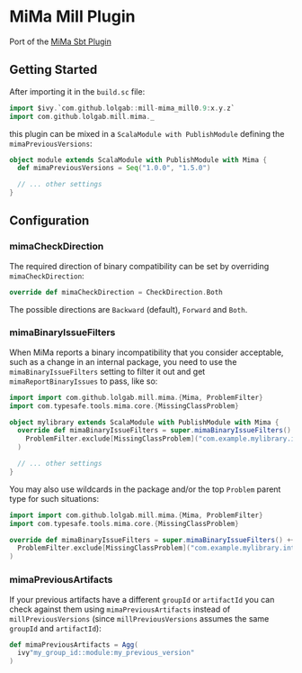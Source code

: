 # MiMa Mill Plugin

Port of the [MiMa Sbt Plugin](https://github.com/lightbend/mima)

## Getting Started

After importing it in the `build.sc` file:

```scala
import $ivy.`com.github.lolgab::mill-mima_mill0.9:x.y.z`
import com.github.lolgab.mill.mima._
```

this plugin can be mixed in a `ScalaModule with PublishModule` defining the `mimaPreviousVersions`:

```scala
object module extends ScalaModule with PublishModule with Mima {
  def mimaPreviousVersions = Seq("1.0.0", "1.5.0")

  // ... other settings
}
```

## Configuration

### mimaCheckDirection

The required direction of binary compatibility can be set by overriding `mimaCheckDirection`:

```scala
override def mimaCheckDirection = CheckDirection.Both
```

The possible directions are `Backward` (default), `Forward` and `Both`.

### mimaBinaryIssueFilters

When MiMa reports a binary incompatibility that you consider acceptable, such as a change in an internal package,
you need to use the `mimaBinaryIssueFilters` setting to filter it out and get `mimaReportBinaryIssues` to
pass, like so:

```scala
import import com.github.lolgab.mill.mima.{Mima, ProblemFilter}
import com.typesafe.tools.mima.core.{MissingClassProblem}

object mylibrary extends ScalaModule with PublishModule with Mima {
  override def mimaBinaryIssueFilters = super.mimaBinaryIssueFilters() ++ Seq(
    ProblemFilter.exclude[MissingClassProblem]("com.example.mylibrary.internal.Foo")
  )

  // ... other settings
}
```

You may also use wildcards in the package and/or the top `Problem` parent type for such situations:

```scala
import import com.github.lolgab.mill.mima.{Mima, ProblemFilter}
import com.typesafe.tools.mima.core.{MissingClassProblem}

override def mimaBinaryIssueFilters = super.mimaBinaryIssueFilters() ++ Seq(
  ProblemFilter.exclude[MissingClassProblem]("com.example.mylibrary.internal.*")
)
```

### mimaPreviousArtifacts

If your previous artifacts have a different `groupId` or `artifactId` you can check against them
using `mimaPreviousArtifacts` instead of `millPreviousVersions` (since `millPreviousVersions`
assumes the same `groupId` and `artifactId`):

```scala
def mimaPreviousArtifacts = Agg(
  ivy"my_group_id::module:my_previous_version"
)
```
